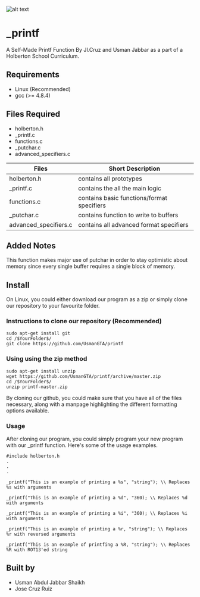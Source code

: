 ![alt text](https://www.geeksultd.com/wp-content/uploads/2020/03/printf.jpg "Logo")

# _printf
A Self-Made Printf Function By JI.Cruz and Usman Jabbar as a part of a Holberton School Curriculum.

## Requirements
- Linux (Recommended)
- gcc (>= 4.8.4)

## Files Required
- holberton.h
- _printf.c
- functions.c
- _putchar.c
- advanced_specifiers.c

| Files | Short Description |
| --- | --- |
| holberton.h | contains all prototypes |
| _printf.c | contains the all the main logic |
| functions.c | contains basic functions/format specifiers |
| _putchar.c | contains function to write to buffers |
| advanced_specifiers.c | contains all advanced format specifiers |

## Added Notes
This function makes major use of putchar in order to stay optimistic about memory since every single buffer requires a single block of memory.

## Install
On Linux, you could either download our program as a zip or simply clone our repository to your favourite folder.

### Instructions to clone our repository (Recommended)
``` Commands
sudo apt-get install git
cd /$YourFolder$/
git clone https://github.com/UsmanGTA/printf
```

### Using using the zip method
```
sudo apt-get install unzip
wget https://github.com/UsmanGTA/printf/archive/master.zip
cd /$YourFolder$/
unzip printf-master.zip
```

By cloning our github, you could make sure that you have all of the files necessary, along with a manpage highlighting the different formatting options available.

### Usage
After cloning our program, you could simply program your new program with our _printf function. Here's some of the usage examples.

```
#include holberton.h
.
.
.
```
```
_printf("This is an example of printing a %s", "string"); \\ Replaces %s with arguments
```
```
_printf("This is an example of printing a %d", "360); \\ Replaces %d with arguments
```
```
_printf("This is an example of printing a %i", "360); \\ Replaces %i with arguments
```
```
_printf("This is an example of printing a %r, "string"); \\ Replaces %r with reversed arguments
```
```
_printf("This is an example of printfing a %R, "string"); \\ Replaces %R with ROT13'ed string
```

## Built by
- Usman Abdul Jabbar Shaikh
- Jose Cruz Ruiz

